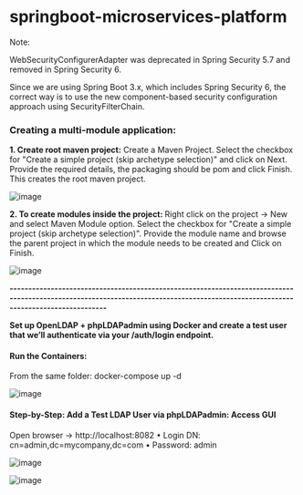 # springboot-microservices-platform

Note:

WebSecurityConfigurerAdapter was deprecated in Spring Security 5.7 and removed in Spring Security 6.

Since we are using Spring Boot 3.x, which includes Spring Security 6, the correct way is to use the new component-based security configuration approach using SecurityFilterChain.

<H3><b>Creating a multi-module application:</b></H3>
<b>
1. Create root maven project:</b>
Create a Maven Project. Select the checkbox for "Create a simple project (skip archetype selection)" and click on Next. Provide the required details, the packaging should be pom and click Finish. This creates the root maven project.

![image](https://github.com/user-attachments/assets/48000d50-03d0-468f-b7ae-1863ec2a01f8)



<b>
2. To create modules inside the project: </b>
Right click on the project -> New and select Maven Module option. Select the checkbox for "Create a simple project (skip archetype selection)". Provide the module name and browse the parent project in  which the module needs to be created and Click on Finish.

![image](https://github.com/user-attachments/assets/f7ebc55e-9bac-4235-b25e-2b6ddc1ae765)


**----------------------------------------------------------------------------------------------------------------------------------------------------------------------------------**
</h3><b>	Set up OpenLDAP + phpLDAPadmin using Docker and create a test user that we’ll authenticate via your /auth/login endpoint.</b></h3>
<h4><b>	Run the Containers:</b></h4>  
From the same folder: docker-compose up -d

![image](https://github.com/user-attachments/assets/8e09375a-81a8-437f-8754-6187e6193169)

<h4><b>	Step-by-Step: Add a Test LDAP User via phpLDAPadmin:
Access GUI </b></h4>

Open browser → http://localhost:8082
	• Login DN: cn=admin,dc=mycompany,dc=com
	• Password: admin

![image](https://github.com/user-attachments/assets/c5d1eb9f-26c5-4b62-ab6a-8f1fa551e545)


![image](https://github.com/user-attachments/assets/c07aef69-5018-47ee-aa88-78cf7621ce84)





